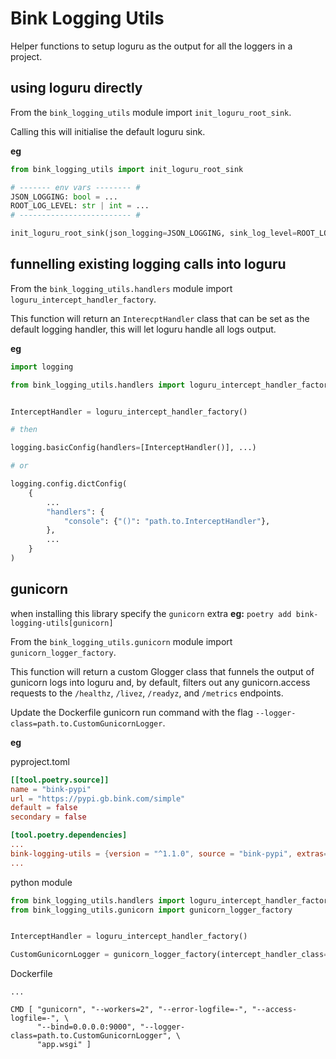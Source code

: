 # Bink Logging Utils

Helper functions to setup loguru as the output for all the loggers in a project.

## using loguru directly
From the `bink_logging_utils` module import `init_loguru_root_sink`.

Calling this will initialise the default loguru sink.

**eg**
```python
from bink_logging_utils import init_loguru_root_sink

# ------- env vars -------- #
JSON_LOGGING: bool = ...
ROOT_LOG_LEVEL: str | int = ...
# ------------------------- #

init_loguru_root_sink(json_logging=JSON_LOGGING, sink_log_level=ROOT_LOG_LEVEL, show_pid=True)

```

## funnelling existing logging calls into loguru
From the `bink_logging_utils.handlers` module import `loguru_intercept_handler_factory`.

This function will return an `InterecptHandler` class that can be set as the default logging handler, this will let loguru handle all logs output.

**eg**
```python
import logging

from bink_logging_utils.handlers import loguru_intercept_handler_factory


InterceptHandler = loguru_intercept_handler_factory()

# then

logging.basicConfig(handlers=[InterceptHandler()], ...)

# or

logging.config.dictConfig(
    {
        ...
        "handlers": {
            "console": {"()": "path.to.InterceptHandler"},
        },
        ...
    }
)
```

## gunicorn
when installing this library specify the `gunicorn` extra **eg:** `poetry add bink-logging-utils[gunicorn]`

From the `bink_logging_utils.gunicorn` module import `gunicorn_logger_factory`.

This function will return a custom Glogger class that funnels the output of gunicorn logs into loguru and, by default,
filters out any gunicorn.access requests to the `/healthz`, `/livez`, `/readyz`, and `/metrics` endpoints.

Update the Dockerfile gunicorn run command with the flag `--logger-class=path.to.CustomGunicornLogger`.

**eg**

pyproject.toml
```toml
[[tool.poetry.source]]
name = "bink-pypi"
url = "https://pypi.gb.bink.com/simple"
default = false
secondary = false

[tool.poetry.dependencies]
...
bink-logging-utils = {version = "^1.1.0", source = "bink-pypi", extras=["gunicorn"]}
...
```

python module
```python
from bink_logging_utils.handlers import loguru_intercept_handler_factory
from bink_logging_utils.gunicorn import gunicorn_logger_factory


InterceptHandler = loguru_intercept_handler_factory()

CustomGunicornLogger = gunicorn_logger_factory(intercept_handler_class=InterceptHandler)
```

Dockerfile
```docker
...

CMD [ "gunicorn", "--workers=2", "--error-logfile=-", "--access-logfile=-", \
      "--bind=0.0.0.0:9000", "--logger-class=path.to.CustomGunicornLogger", \
      "app.wsgi" ]
```
